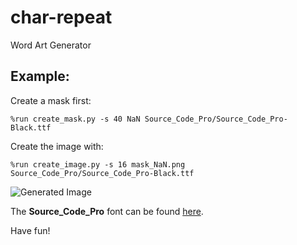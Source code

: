 # char-repeat
Word Art Generator

Example:
--------
Create a mask first:
```
%run create_mask.py -s 40 NaN Source_Code_Pro/Source_Code_Pro-Black.ttf
```
Create the image with:
```
%run create_image.py -s 16 mask_NaN.png Source_Code_Pro/Source_Code_Pro-Black.ttf
```

![Generated Image](https://cdn.rawgit.com/hochthom/char-repeat/example/img_NaN.png)

The **Source_Code_Pro** font can be found [here](https://www.google.com/fonts).

Have fun!
